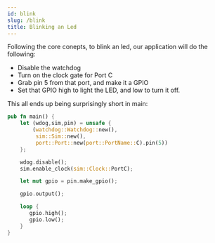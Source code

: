 ```yaml
---
id: blink
slug: /blink
title: Blinking an Led
---
```


Following the core conepts, to blink an led, our application will do the
following:

- Disable the watchdog
- Turn on the clock gate for Port C
- Grab pin 5 from that port, and make it a GPIO
- Set that GPIO high to light the LED, and low to turn it off.

This all ends up being surprisingly short in main:

```rust
pub fn main() {
    let (wdog,sim,pin) = unsafe {
        (watchdog::Watchdog::new(),
         sim::Sim::new(),
         port::Port::new(port::PortName::C).pin(5))
    };

    wdog.disable();
    sim.enable_clock(sim::Clock::PortC);

    let mut gpio = pin.make_gpio();

    gpio.output();

    loop {
       gpio.high();
       gpio.low();
    }
}
```
